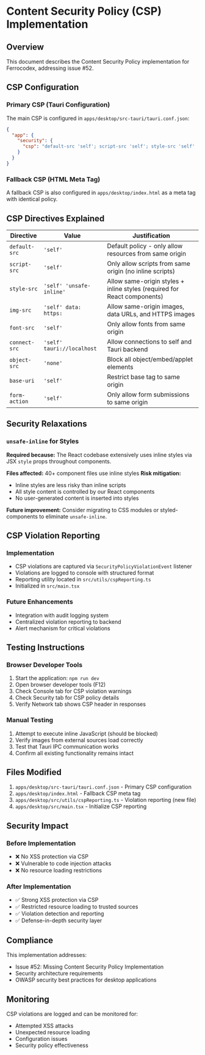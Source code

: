 # Content Security Policy (CSP) Implementation

## Overview
This document describes the Content Security Policy implementation for Ferrocodex, addressing issue #52.

## CSP Configuration

### Primary CSP (Tauri Configuration)
The main CSP is configured in `apps/desktop/src-tauri/tauri.conf.json`:

```json
{
  "app": {
    "security": {
      "csp": "default-src 'self'; script-src 'self'; style-src 'self' 'unsafe-inline'; img-src 'self' data: https:; font-src 'self'; connect-src 'self' tauri://localhost; object-src 'none'; base-uri 'self'; form-action 'self'"
    }
  }
}
```

### Fallback CSP (HTML Meta Tag)
A fallback CSP is also configured in `apps/desktop/index.html` as a meta tag with identical policy.

## CSP Directives Explained

| Directive | Value | Justification |
|-----------|-------|---------------|
| `default-src` | `'self'` | Default policy - only allow resources from same origin |
| `script-src` | `'self'` | Only allow scripts from same origin (no inline scripts) |
| `style-src` | `'self' 'unsafe-inline'` | Allow same-origin styles + inline styles (required for React components) |
| `img-src` | `'self' data: https:` | Allow same-origin images, data URLs, and HTTPS images |
| `font-src` | `'self'` | Only allow fonts from same origin |
| `connect-src` | `'self' tauri://localhost` | Allow connections to self and Tauri backend |
| `object-src` | `'none'` | Block all object/embed/applet elements |
| `base-uri` | `'self'` | Restrict base tag to same origin |
| `form-action` | `'self'` | Only allow form submissions to same origin |

## Security Relaxations

### `unsafe-inline` for Styles
**Required because:** The React codebase extensively uses inline styles via JSX `style` props throughout components.

**Files affected:** 40+ component files use inline styles
**Risk mitigation:** 
- Inline styles are less risky than inline scripts
- All style content is controlled by our React components
- No user-generated content is inserted into styles

**Future improvement:** Consider migrating to CSS modules or styled-components to eliminate `unsafe-inline`.

## CSP Violation Reporting

### Implementation
- CSP violations are captured via `SecurityPolicyViolationEvent` listener
- Violations are logged to console with structured format
- Reporting utility located in `src/utils/cspReporting.ts`
- Initialized in `src/main.tsx`

### Future Enhancements
- Integration with audit logging system
- Centralized violation reporting to backend
- Alert mechanism for critical violations

## Testing Instructions

### Browser Developer Tools
1. Start the application: `npm run dev`
2. Open browser developer tools (F12)
3. Check Console tab for CSP violation warnings
4. Check Security tab for CSP policy details
5. Verify Network tab shows CSP header in responses

### Manual Testing
1. Attempt to execute inline JavaScript (should be blocked)
2. Verify images from external sources load correctly
3. Test that Tauri IPC communication works
4. Confirm all existing functionality remains intact

## Files Modified

1. `apps/desktop/src-tauri/tauri.conf.json` - Primary CSP configuration
2. `apps/desktop/index.html` - Fallback CSP meta tag
3. `apps/desktop/src/utils/cspReporting.ts` - Violation reporting (new file)
4. `apps/desktop/src/main.tsx` - Initialize CSP reporting

## Security Impact

### Before Implementation
- ❌ No XSS protection via CSP
- ❌ Vulnerable to code injection attacks
- ❌ No resource loading restrictions

### After Implementation
- ✅ Strong XSS protection via CSP
- ✅ Restricted resource loading to trusted sources
- ✅ Violation detection and reporting
- ✅ Defense-in-depth security layer

## Compliance
This implementation addresses:
- Issue #52: Missing Content Security Policy Implementation
- Security architecture requirements
- OWASP security best practices for desktop applications

## Monitoring
CSP violations are logged and can be monitored for:
- Attempted XSS attacks
- Unexpected resource loading
- Configuration issues
- Security policy effectiveness